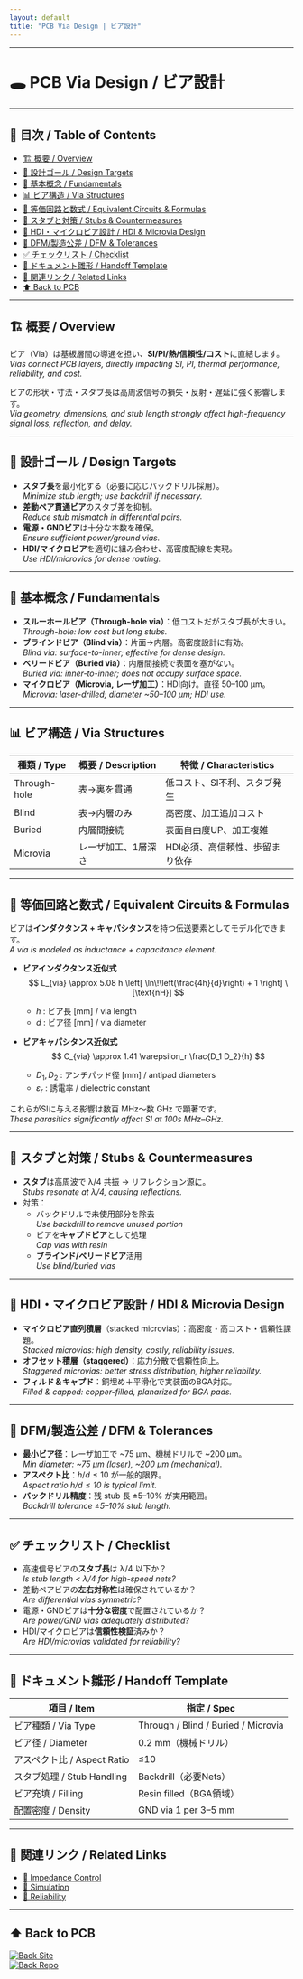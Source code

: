 ```yaml
---
layout: default
title: "PCB Via Design | ビア設計"
---
```


---

# 🕳 PCB Via Design / ビア設計

---

## 📑 目次 / Table of Contents
- [🏗 概要 / Overview](#-概要--overview)
- [🎯 設計ゴール / Design Targets](#-設計ゴール--design-targets)
- [🔑 基本概念 / Fundamentals](#-基本概念--fundamentals)
- [📊 ビア構造 / Via Structures](#-ビア構造--via-structures)
- [🧮 等価回路と数式 / Equivalent Circuits & Formulas](#-等価回路と数式--equivalent-circuits--formulas)
- [🧵 スタブと対策 / Stubs & Countermeasures](#-スタブと対策--stubs--countermeasures)
- [🧪 HDI・マイクロビア設計 / HDI & Microvia Design](#-hdiマイクロビア設計--hdi--microvia-design)
- [🧩 DFM/製造公差 / DFM & Tolerances](#-dfm製造公差--dfm--tolerances)
- [✅ チェックリスト / Checklist](#-チェックリスト--checklist)
- [🧭 ドキュメント雛形 / Handoff Template](#-ドキュメント雛形--handoff-template)
- [🔗 関連リンク / Related Links](#-関連リンク--related-links)
- [⬆️ Back to PCB](#️-back-to-pcb)

---

## 🏗 概要 / Overview
ビア（Via）は基板層間の導通を担い、**SI/PI/熱/信頼性/コスト**に直結します。  
*Vias connect PCB layers, directly impacting SI, PI, thermal performance, reliability, and cost.*

ビアの形状・寸法・スタブ長は高周波信号の損失・反射・遅延に強く影響します。  
*Via geometry, dimensions, and stub length strongly affect high-frequency signal loss, reflection, and delay.*

---

## 🎯 設計ゴール / Design Targets
- **スタブ長**を最小化する（必要に応じバックドリル採用）。  
  *Minimize stub length; use backdrill if necessary.*  
- **差動ペア貫通ビア**のスタブ差を抑制。  
  *Reduce stub mismatch in differential pairs.*  
- **電源・GNDビア**は十分な本数を確保。  
  *Ensure sufficient power/ground vias.*  
- **HDI/マイクロビア**を適切に組み合わせ、高密度配線を実現。  
  *Use HDI/microvias for dense routing.*

---

## 🔑 基本概念 / Fundamentals
- **スルーホールビア（Through-hole via）**：低コストだがスタブ長が大きい。  
  *Through-hole: low cost but long stubs.*  
- **ブラインドビア（Blind via）**：片面→内層。高密度設計に有効。  
  *Blind via: surface-to-inner; effective for dense design.*  
- **ベリードビア（Buried via）**：内層間接続で表面を塞がない。  
  *Buried via: inner-to-inner; does not occupy surface space.*  
- **マイクロビア（Microvia, レーザ加工）**：HDI向け。直径 50–100 µm。  
  *Microvia: laser-drilled; diameter ~50–100 µm; HDI use.*

---

## 📊 ビア構造 / Via Structures
| 種類 / Type | 概要 / Description | 特徴 / Characteristics |
|---|---|---|
| Through-hole | 表→裏を貫通 | 低コスト、SI不利、スタブ発生 |
| Blind | 表→内層のみ | 高密度、加工追加コスト |
| Buried | 内層間接続 | 表面自由度UP、加工複雑 |
| Microvia | レーザ加工、1層深さ | HDI必須、高信頼性、歩留まり依存 |

---

## 🧮 等価回路と数式 / Equivalent Circuits & Formulas
ビアは**インダクタンス + キャパシタンス**を持つ伝送要素としてモデル化できます。  
*A via is modeled as inductance + capacitance element.*

- **ビアインダクタンス近似式**  
  $$
  L_{via} \approx 5.08 h \left[ \ln\!\left(\frac{4h}{d}\right) + 1 \right] \ [\text{nH}]
  $$
  - $h$ : ビア長 [mm] / via length  
  - $d$ : ビア径 [mm] / via diameter  

- **ビアキャパシタンス近似式**  
  $$
  C_{via} \approx 1.41 \varepsilon_r \frac{D_1 D_2}{h}
  $$
  - $D_1, D_2$ : アンチパッド径 [mm] / antipad diameters  
  - $\varepsilon_r$ : 誘電率 / dielectric constant  

これらがSIに与える影響は数百 MHz〜数 GHz で顕著です。  
*These parasitics significantly affect SI at 100s MHz–GHz.*

---

## 🧵 スタブと対策 / Stubs & Countermeasures
- **スタブ**は高周波で λ/4 共振 → リフレクション源に。  
  *Stubs resonate at λ/4, causing reflections.*  
- 対策：  
  - バックドリルで未使用部分を除去  
    *Use backdrill to remove unused portion*  
  - ビアを**キャプドビア**として処理  
    *Cap vias with resin*  
  - **ブラインド/ベリードビア**活用  
    *Use blind/buried vias*

---

## 🧪 HDI・マイクロビア設計 / HDI & Microvia Design
- **マイクロビア直列積層**（stacked microvias）：高密度・高コスト・信頼性課題。  
  *Stacked microvias: high density, costly, reliability issues.*  
- **オフセット積層（staggered）**：応力分散で信頼性向上。  
  *Staggered microvias: better stress distribution, higher reliability.*  
- **フィルド＆キャプド**：銅埋め＋平滑化で実装面のBGA対応。  
  *Filled & capped: copper-filled, planarized for BGA pads.*  

---

## 🧩 DFM/製造公差 / DFM & Tolerances
- **最小ビア径**：レーザ加工で ~75 µm、機械ドリルで ~200 µm。  
  *Min diameter: ~75 µm (laser), ~200 µm (mechanical).*  
- **アスペクト比**：$h/d \leq 10$ が一般的限界。  
  *Aspect ratio $h/d \leq 10$ is typical limit.*  
- **バックドリル精度**：残 stub 長 ±5–10% が実用範囲。  
  *Backdrill tolerance ±5–10% stub length.*  

---

## ✅ チェックリスト / Checklist
- 高速信号ビアの**スタブ長**は λ/4 以下か？  
  *Is stub length < λ/4 for high-speed nets?*  
- 差動ペアビアの**左右対称性**は確保されているか？  
  *Are differential vias symmetric?*  
- 電源・GNDビアは**十分な密度**で配置されているか？  
  *Are power/GND vias adequately distributed?*  
- HDI/マイクロビアは**信頼性検証**済みか？  
  *Are HDI/microvias validated for reliability?*  

---

## 🧭 ドキュメント雛形 / Handoff Template
| 項目 / Item | 指定 / Spec |
|---|---|
| ビア種類 / Via Type | Through / Blind / Buried / Microvia |
| ビア径 / Diameter | 0.2 mm（機械ドリル） |
| アスペクト比 / Aspect Ratio | ≤10 |
| スタブ処理 / Stub Handling | Backdrill（必要Nets） |
| ビア充填 / Filling | Resin filled（BGA領域） |
| 配置密度 / Density | GND via 1 per 3–5 mm |

---

## 🔗 関連リンク / Related Links
- [📖 Impedance Control](./impedance-control.md)  
- [📖 Simulation](./simulation.md)  
- [📖 Reliability](./reliability.md)  

---

## ⬆️ Back to PCB
[![Back Site](https://img.shields.io/badge/⬆️%20Back-Site-brightgreen?logo=githubpages)](https://samizo-aitl.github.io/Edusemi-Plus/Assembly-Integration/PCB/)  
[![Back Repo](https://img.shields.io/badge/⬆️%20Back-Repo-blue?logo=github)](https://github.com/Samizo-AITL/Edusemi-Plus/tree/main/Assembly-Integration/PCB)

